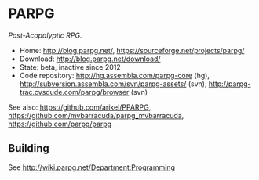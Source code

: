 # PARPG

_Post-Acopalyptic RPG._

- Home: http://blog.parpg.net/, https://sourceforge.net/projects/parpg/
- Download: http://blog.parpg.net/download/
- State: beta, inactive since 2012
- Code repository: http://hg.assembla.com/parpg-core (hg), http://subversion.assembla.com/svn/parpg-assets/ (svn), http://parpg-trac.cvsdude.com/parpg/browser (svn)

See also: https://github.com/arikel/PPARPG, https://github.com/mvbarracuda/parpg_mvbarracuda, https://github.com/parpg/parpg

## Building

See <http://wiki.parpg.net/Department:Programming>

